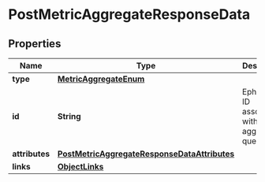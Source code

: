 # PostMetricAggregateResponseData

## Properties
Name | Type | Description | Notes
------------ | ------------- | ------------- | -------------
**type** | [**MetricAggregateEnum**](MetricAggregateEnum.md) |  | 
**id** | **String** | Ephemeral ID associated with the aggregation query | 
**attributes** | [**PostMetricAggregateResponseDataAttributes**](PostMetricAggregateResponseDataAttributes.md) |  | 
**links** | [**ObjectLinks**](ObjectLinks.md) |  | 
